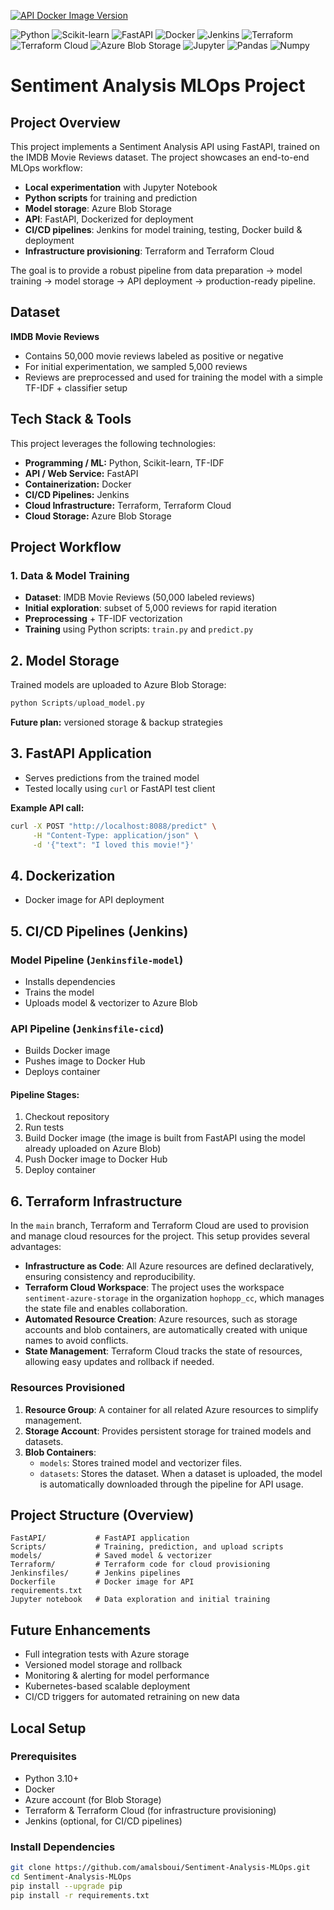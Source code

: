 [![API Docker Image Version](https://img.shields.io/badge/sentimentapi-latest-blue?logo=docker)](https://hub.docker.com/repository/docker/hophopp/sentiment-api/tags)

![Python](https://img.shields.io/badge/Python-3776AB?style=flat-square&logo=python&logoColor=white)
![Scikit-learn](https://img.shields.io/badge/Scikit--learn-F7931E?style=flat-square&logo=scikit-learn&logoColor=white)
![FastAPI](https://img.shields.io/badge/FastAPI-009688?style=flat-square&logo=fastapi&logoColor=white)
![Docker](https://img.shields.io/badge/Docker-2496ED?style=flat-square&logo=docker&logoColor=white)
![Jenkins](https://img.shields.io/badge/Jenkins-D24939?style=flat-square&logo=jenkins&logoColor=white)
![Terraform](https://img.shields.io/badge/Terraform-7B42BC?style=flat-square&logo=terraform&logoColor=white)
![Terraform Cloud](https://img.shields.io/badge/Terraform_Cloud-7B42BC?style=flat-square&logo=terraform&logoColor=white)
![Azure Blob Storage](https://img.shields.io/badge/Azure_Blob_Storage-0089D6?style=flat-square&logo=microsoft-azure&logoColor=white)
![Jupyter](https://img.shields.io/badge/Jupyter-F37626?style=flat-square&logo=jupyter&logoColor=white)
![Pandas](https://img.shields.io/badge/Pandas-150458?style=flat-square&logo=pandas&logoColor=white)
![Numpy](https://img.shields.io/badge/Numpy-013243?style=flat-square&logo=numpy&logoColor=white)

# Sentiment Analysis MLOps Project

## Project Overview

This project implements a Sentiment Analysis API using FastAPI, trained on the IMDB Movie Reviews dataset. The project showcases an end-to-end MLOps workflow:

- **Local experimentation** with Jupyter Notebook
- **Python scripts** for training and prediction
- **Model storage**: Azure Blob Storage
- **API**: FastAPI, Dockerized for deployment
- **CI/CD pipelines**: Jenkins for model training, testing, Docker build & deployment
- **Infrastructure provisioning**: Terraform and Terraform Cloud

The goal is to provide a robust pipeline from data preparation → model training → model storage → API deployment → production-ready pipeline.

## Dataset

**IMDB Movie Reviews**
- Contains 50,000 movie reviews labeled as positive or negative
- For initial experimentation, we sampled 5,000 reviews
- Reviews are preprocessed and used for training the model with a simple TF-IDF + classifier setup

## Tech Stack & Tools

This project leverages the following technologies:

- **Programming / ML:** Python, Scikit-learn, TF-IDF  
- **API / Web Service:** FastAPI  
- **Containerization:** Docker  
- **CI/CD Pipelines:** Jenkins  
- **Cloud Infrastructure:** Terraform, Terraform Cloud  
- **Cloud Storage:** Azure Blob Storage  

## Project Workflow

### 1. Data & Model Training
- **Dataset**: IMDB Movie Reviews (50,000 labeled reviews)
- **Initial exploration**: subset of 5,000 reviews for rapid iteration
- **Preprocessing** + TF-IDF vectorization
- **Training** using Python scripts: `train.py` and `predict.py`

## 2. Model Storage

Trained models are uploaded to Azure Blob Storage:

```python
python Scripts/upload_model.py
```

**Future plan:** versioned storage & backup strategies

## 3. FastAPI Application

- Serves predictions from the trained model
- Tested locally using `curl` or FastAPI test client

**Example API call:**

```bash
curl -X POST "http://localhost:8088/predict" \
     -H "Content-Type: application/json" \
     -d '{"text": "I loved this movie!"}'
```

## 4. Dockerization

- Docker image for API deployment

## 5. CI/CD Pipelines (Jenkins)

### Model Pipeline (`Jenkinsfile-model`)
- Installs dependencies
- Trains the model
- Uploads model & vectorizer to Azure Blob

### API Pipeline (`Jenkinsfile-cicd`)
- Builds Docker image
- Pushes image to Docker Hub
- Deploys container

#### Pipeline Stages:
1. Checkout repository
2. Run tests
3. Build Docker image (the image is built from FastAPI using the model already uploaded on Azure Blob)
4. Push Docker image to Docker Hub
5. Deploy container


## 6. Terraform Infrastructure

In the `main` branch, Terraform and Terraform Cloud are used to provision and manage cloud resources for the project. This setup provides several advantages:

- **Infrastructure as Code**: All Azure resources are defined declaratively, ensuring consistency and reproducibility.  
- **Terraform Cloud Workspace**: The project uses the workspace `sentiment-azure-storage` in the organization `hophopp_cc`, which manages the state file and enables collaboration.  
- **Automated Resource Creation**: Azure resources, such as storage accounts and blob containers, are automatically created with unique names to avoid conflicts.  
- **State Management**: Terraform Cloud tracks the state of resources, allowing easy updates and rollback if needed.

### Resources Provisioned

1. **Resource Group**: A container for all related Azure resources to simplify management.  
2. **Storage Account**: Provides persistent storage for trained models and datasets.  
3. **Blob Containers**:  
   - `models`: Stores trained model and vectorizer files.  
   - `datasets`: Stores the dataset. When a dataset is uploaded, the model is automatically downloaded through the pipeline for API usage.  


## Project Structure (Overview)

```
FastAPI/           # FastAPI application
Scripts/           # Training, prediction, and upload scripts
models/            # Saved model & vectorizer
Terraform/         # Terraform code for cloud provisioning
Jenkinsfiles/      # Jenkins pipelines
Dockerfile         # Docker image for API
requirements.txt
Jupyter notebook   # Data exploration and initial training
```

## Future Enhancements

- Full integration tests with Azure storage
- Versioned model storage and rollback
- Monitoring & alerting for model performance
- Kubernetes-based scalable deployment
- CI/CD triggers for automated retraining on new data

## Local Setup

### Prerequisites

- Python 3.10+
- Docker
- Azure account (for Blob Storage)
- Terraform & Terraform Cloud (for infrastructure provisioning)
- Jenkins (optional, for CI/CD pipelines)

### Install Dependencies

```bash
git clone https://github.com/amalsboui/Sentiment-Analysis-MLOps.git
cd Sentiment-Analysis-MLOps
pip install --upgrade pip
pip install -r requirements.txt
```
